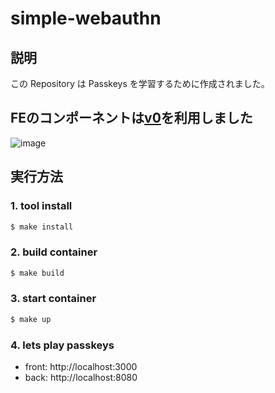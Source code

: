 # simple-webauthn

## 説明

この Repository は Passkeys を学習するために作成されました。

## FEのコンポーネントは[v0](https://v0.dev/chat)を利用しました
![image](https://github.com/user-attachments/assets/30f4e5d0-21b5-4b1e-80cd-471007fa8611)

## 実行方法

### 1. tool install

```bash
$ make install
```

### 2. build container

```bash
$ make build
```

### 3. start container

```bash
$ make up
```

### 4. lets play passkeys

-   front: http://localhost:3000
-   back: http://localhost:8080
